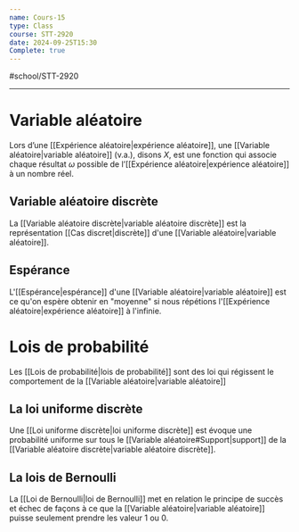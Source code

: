 ```yaml
---
name: Cours-15
type: Class
course: STT-2920
date: 2024-09-25T15:30
Complete: true
---
```

#school/STT-2920 
***

# Variable aléatoire

Lors d’une [[Expérience aléatoire|expérience aléatoire]], une [[Variable aléatoire|variable aléatoire]] (v.a.), disons $X$, est une fonction qui associe chaque résultat $\omega$ possible de l’[[Expérience aléatoire|expérience aléatoire]] à un nombre réel.

## Variable aléatoire discrète

La [[Variable aléatoire discrète|variable aléatoire discrète]] est la représentation [[Cas discret|discrète]] d'une [[Variable aléatoire|variable aléatoire]].

## Espérance

L'[[Espérance|espérance]] d'une [[Variable aléatoire|variable aléatoire]] est ce qu'on espère obtenir en "moyenne" si nous répétions l'[[Expérience aléatoire|expérience aléatoire]] à l'infinie.

# Lois de probabilité

Les [[Lois de probabilité|lois de probabilité]] sont des loi qui régissent le comportement de la [[Variable aléatoire|variable aléatoire]] 

## La loi uniforme discrète

Une [[Loi uniforme discrète|loi uniforme discrète]] est évoque une probabilité uniforme sur tous le [[Variable aléatoire#Support|support]] de la [[Variable aléatoire discrète|variable aléatoire discrète]].

## La lois de Bernoulli
La [[Loi de Bernoulli|loi de Bernoulli]] met en relation le principe de succès et échec de façons à ce que la [[Variable aléatoire|variable aléatoire]] puisse seulement prendre les valeur $1$ ou $0$.